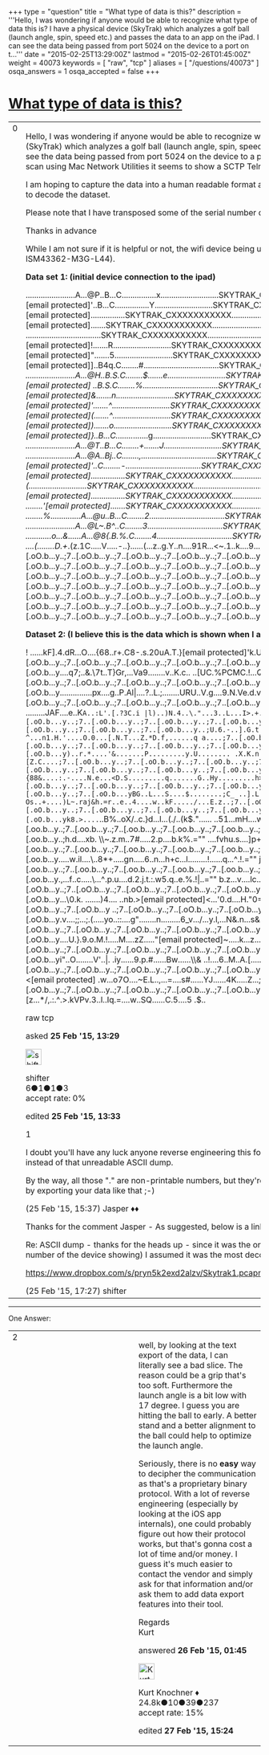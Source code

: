 +++
type = "question"
title = "What type of data is this?"
description = '''Hello, I was wondering if anyone would be able to recognize what type of data this is? I have a physical device (SkyTrak) which analyzes a golf ball (launch angle, spin, speed etc.) and passes the data to an app on the iPad. I can see the data being passed from port 5024 on the device to a port on t...'''
date = "2015-02-25T13:29:00Z"
lastmod = "2015-02-26T01:45:00Z"
weight = 40073
keywords = [ "raw", "tcp" ]
aliases = [ "/questions/40073" ]
osqa_answers = 1
osqa_accepted = false
+++

<div class="headNormal">

# [What type of data is this?](/questions/40073/what-type-of-data-is-this)

</div>

<div id="main-body">

<div id="askform">

<table id="question-table" style="width:100%;"><colgroup><col style="width: 50%" /><col style="width: 50%" /></colgroup><tbody><tr class="odd"><td style="width: 30px; vertical-align: top"><div class="vote-buttons"><span id="post-40073-upvote" class="ajax-command post-vote up" rel="nofollow" title="I like this post (click again to cancel)"> </span><div id="post-40073-score" class="post-score" title="current number of votes">0</div><span id="post-40073-downvote" class="ajax-command post-vote down" rel="nofollow" title="I dont like this post (click again to cancel)"> </span> <span id="favorite-mark" class="ajax-command favorite-mark" rel="nofollow" title="mark/unmark this question as favorite (click again to cancel)"> </span><div id="favorite-count" class="favorite-count"></div></div></td><td><div id="item-right"><div class="question-body"><p>Hello, I was wondering if anyone would be able to recognize what type of data this is? I have a physical device (SkyTrak) which analyzes a golf ball (launch angle, spin, speed etc.) and passes the data to an app on the iPad. I can see the data being passed from port 5024 on the device to a port on the iPad (in this case 57471). When I do a port scan using Mac Network Utilities it seems to show a SCTP Telnet port but I am unable to Telnet to the port directly.</p><p>I am hoping to capture the data into a human readable format and save it to a local excel file but I am obviously unable to decode the dataset.</p><p>Please note that I have transposed some of the serial number details.</p><p>Thanks in advance</p><p>While I am not sure if it is helpful or not, the wifi device being used in the unit is a Inventek es-Wifi (Maybe ISM43362-M3G-L44).</p><p><strong>Data set 1: (initial device connection to the ipad)</strong></p><p>.......................A...<span>@P</span>..B...C................x...........................SKYTRAK_CXXXXXXXXXXX.........................................................{.. <span class="__cf_email__" data-cfemail="537d7d7d7d7d7d7d7d7d7d7d7d7d7d7d7d7d7d7d7d7d7d7d127d7d7d13">[email protected]</span>'..B...C................Y...........................SKYTRAK_CXXXXXXXXXXX........................................................&lt;... <span class="__cf_email__" data-cfemail="a68888888888888888888888888888888888888888888888e7888888e6888888e488d688e588888888888888888888888888888888d78888888888888888888888">[email protected]</span>................SKYTRAK_CXXXXXXXXXXX..........................................................5. ........ <span class="__cf_email__" data-cfemail="d5fbfbfbfbfbfbfbfbfbfbfbfbfbfb94fbfbfb95fbfbfb97fba5fb96fbfbfbfbfbfbfbfbfbfbfbfbfbfbfbfbbafbfbfbfbfbfbfbfbfbfbfbfbfbfbfbfbfbfbfbfb">[email protected]</span>.......SKYTRAK_CXXXXXXXXXXX.........................................................a.g <span class="__cf_email__" data-cfemail="c8e6e6e6e6e6e6e6e6e6e6e6e6e6e6e6e6e6e6e6e6e6e6e689e6e6e688e6e6e68ae6b8e68be6e6e6e6e6e6e6e6">[email protected]</span> ...................................SKYTRAK_CXXXXXXXXXXX...........................................................| <span class="__cf_email__" data-cfemail="270909090909090909090909090909090909090909090909660909096709090965095709640909090909090909">[email protected]</span>!.......R...........................SKYTRAK_CXXXXXXXXXXX........................................................PGFu <span class="__cf_email__" data-cfemail="c1efefefefefefefefefefefefefefefefefefefefefefef80efefef81efefef83ef93ef82efefefefefefefef">[email protected]</span>".......5...........................SKYTRAK_CXXXXXXXXXXX......................................................... d. <span class="__cf_email__" data-cfemail="ac8282828282828282828282828282828282828282828282ed828282ec">[email protected]</span>]..B4q.C........#...................................SKYTRAK_CXXXXXXXXXXX........................................................<em>R.. .......................A...<span>@H</span>..B.S.C........$.......e...........................SKYTRAK_CXXXXXXXXXXX.........................................................d.5 <span class="__cf_email__" data-cfemail="f0dededededededededededededededededededededededeb1dededeb0">[email protected]</span> ..B.S.C........%...................................SKYTRAK_CXXXXXXXXXXX...........................................................q <span class="__cf_email__" data-cfemail="371919191919191919191919191919191919191919191919761919197719191975190319741919191919191919">[email protected]</span>&amp;.......n...........................SKYTRAK_CXXXXXXXXXXX........................................................|.~. <span class="__cf_email__" data-cfemail="220c0c0c0c0c0c0c0c0c0c0c0c0c0c0c0c0c0c0c0c0c0c0c630c0c0c620c0c0c600c160c610c0c0c0c0c0c0c0c">[email protected]</span>'.......^...........................SKYTRAK_CXXXXXXXXXXX............................................................ <span class="__cf_email__" data-cfemail="8ea0a0a0a0a0a0a0a0a0a0a0a0a0a0a0a0a0a0a0a0a0a0a0cfa0a0a0cea0a0a0cca0a0a0cda0a0a0a0a0a0a0a0">[email protected]</span>(.......^...........................SKYTRAK_CXXXXXXXXXXX..........................................................4. <span class="__cf_email__" data-cfemail="e5cbcbcbcbcbcbcbcbcbcbcbcbcbcbcbcbcbcbcbcbcbcbcba4cbcbcba5cbcbcba7cbcbcba6cbcbcbcbcbcbcbcb">[email protected]</span>).......o...........................SKYTRAK_CXXXXXXXXXXX..........................................................z. <span class="__cf_email__" data-cfemail="6c42424242424242424242424242424242424242424242422d4242422c">[email protected]</span>}..B...C........</em>.......g...........................SKYTRAK_CXXXXXXXXXXX........................................................<em>dk&lt; .......................A...<span>@T</span>..B...C........+.......J...........................SKYTRAK_CXXXXXXXXXXX.........................................................%.i .......................A...<span>@A</span>..Bj..C........,...................................SKYTRAK_CXXXXXXXXXXX..........................................................QC <span class="__cf_email__" data-cfemail="705e5e5e5e5e5e5e5e065e5e5e325e5e5e5e5e5e5e5e5e5e315e5e5e305e5e5e32">[email protected]</span>'..C........-...................................SKYTRAK_CXXXXXXXXXXX.........................................................%.o <span class="__cf_email__" data-cfemail="93bdbdbdbdbdbdbdbdf0bdbdbdbdbdbdbdbdbdbdbdbdbdbdd2bdbdbdd3bdbdbdd1bdbdbdd0bdbdbdbdbdbdbdbdbdbdbdbdbdbdbdbdbdbdbdbdbdbdbdbdbdbdbdbd">[email protected]</span>................SKYTRAK_CXXXXXXXXXXX..........................................................O. <span class="__cf_email__" data-cfemail="a18f8f8f8f8f8f8f8f8f8f8f8f8f8f8f8f8f8f8f8f8f8f8fe08f8f8fe18f8f8fe38fc38fe28f8f8f8f8f8f8f8f">[email protected]</span>/.......(...........................SKYTRAK_CXXXXXXXXXXX........................................................Q.Vb <span class="__cf_email__" data-cfemail="a688888888888888888888888888888888e9888888888888e7888888e6888888e4888888e588888888888888889688888888888888888888888888888888888888">[email protected]</span>................SKYTRAK_CXXXXXXXXXXX........................................................./.r ........'<span class="__cf_email__" data-cfemail="7b555555555555552a5555555555553a5555553b555555395555553855555555555555554a55555555555555555555555555555555555555555555555555555555">[email protected]</span>.......SKYTRAK_CXXXXXXXXXXX........................................................z..{ ........%..............A...<span>@u</span>..B...C........2...................................SKYTRAK_CXXXXXXXXXXX............................................................ .......................A...<span>@L</span>~.B^..C........3...................................SKYTRAK_CXXXXXXXXXXX......................................................../... ............o...&amp;......A...<span>@8</span>{.B.%.C........4...................................SKYTRAK_CXXXXXXXXXXX........................................................:_.. ....(........D.+</em>.(z.1C.....V.....-..}......(...z..g.Y..n....91R...&lt;~.1..k....9...;7..[.oO.b...y..;7..[.oO.b...y..;7..[.oO.b...y..;7..[.oO.b...y..;7..[.oO.b...y..;7..[.oO.b...y..;7..[.oO.b...y..;7..[.oO.b...y..;7..[.oO.b...y..;7..[.oO.b...y..;7..[.oO.b...y..;7..[.oO.b...y..;7..[.oO.b...y..;7..[.oO.b...y..;7..[.oO.b...y..;7..[.oO.b...y..;7..[.oO.b...y..;7..[.oO.b...y..;7..[.oO.b...y..;7..[.oO.b...y..;7..[.oO.b...y..;7..[.oO.b...y..;7..[.oO.b...y..;7..[.oO.b...y..;7..[.oO.b...y..;7..[.oO.b...y..;7..[.oO.b...y..;7..[.oO.b...y..;7..[.oO.b...y..;7..[.oO.b...y..;7..[.oO.b...y..;7..[.oO.b...y..;7..[.oO.b...y..;7..[.oO.b...y..;7..[.oO.b...y..;7..[.oO.b...y..;7..[.oO.b...y..;7..[.oO.b...y..;7..[.oO.b...y..;7..[.oO.b...y..;7..[.oO.b...y..;7..[.oO.b...y..;7..[.oO.b...y..;7..[.oO.b...y..;7..[.oO.b...y..;7..[.oO.b...y..;7..[.oO.b...y..;7..[.oO.b...y..;7..[.oO.b...y..;7..[.oO.b...y..;7..[.oO.b...y..;7..[.oO.b...y..;7..[.oO.b...y..;7..[.oO.b...y..;7..[.oO.b...y..;7..[.oO.b...y..;7..[.oO.b...y..;7..[.oO.b...y..;7..[.oO.b...y</p><p><strong>Dataset 2: (I believe this is the data which is shown when I actually take a swing with the device)</strong></p><p>! ......kF].4.dR...O....{68..r+.C8-.s.20uA.T.}<span class="__cf_email__" data-cfemail="6f4141414126412f41">[email protected]</span>'k.U.9.&gt;G.y.,.......;7..[.oO.b...y..;7..[.oO.b...y..;7..[.oO.b...y..;7..[.oO.b...y..;7..[.oO.b...y..;7..[.oO.b...y..;7..[.oO.b...y..;7..[.oO.b...y..;7..[.oO.b...y..;7..[.oO.b...y....q7;..&amp;.\7t..T}Gr,...Va9........v..K.c.. ..[UC.%PCMC.!...Q.............K...A..9'.....=02......;7..[.oO.b...y..;7..[.oO.b...y..;7..[.oO.b...y..;7..[.oO.b...y..;7..[.oO.b...y..;7..[.oO.b...y..;7..[.oO.b...y..;7..[.oO.b...y..;7..[.oO.b...y..;7..[.oO.b...y...............px....g..P.Al|....?..L.;........URU..V.g....9.N.Ve.d.vf...JHw&lt;...#.!c.....j........;7..[.oO.b...y..;7..[.oO.b...y ..;7..[.oO.b...y..;7..[.oO.b...y..;7..[.oO.b...y..;7..[.oO.b...y..;7..[.oO.b...y..;7..[.oO.b...y..;7..[.oO.b...y..;7..[.oO.b...y/S8..$...{GC .........JAF....e..K<code>A..:L'.[.?3C.i |l)..)N.4..\."...3..L...I&gt;.+.z2ZX. ..........W.O..;7..[.oO.b...y..;7..[.oO.b...y..;7..[.oO.b...y..;7..[.oO.b...y..;7..[.oO.b...y..;7..[.oO.b...y..;7..[.oO.b...y..;7..[.oO.b...y..;7..[.oO.b...y..;7..[.oO.b...y..;U.6.-..].G.t.b...P..?.j.RV...H.j..4S.....K....?^...n1.H.'....O.0...[.N.T...Z.*D.f,......q a....;7..[.oO.b...y..;7..[.oO.b...y..;7..[.oO.b...y..;7..[.oO.b...y..;7..[.oO.b...y..;7..[.oO.b...y..;7..[.oO.b...y..;7..[.oO.b...y..;7..[.oO.b...y..;7..[.oO.b...y)..r.*....'&amp;.......P.........y.U........ .X.K.n.8..k..f..w..q...b.....~L.}.2HS.....q..:...[Z.C....;7..[.oO.b...y..;7..[.oO.b...y..;7..[.oO.b...y..;7..[.oO.b...y..;7..[.oO.b...y..;7..[.oO.b...y..;7..[.oO.b...y..;7..[.oO.b...y..;7..[.oO.b...y..;7..[.oO.b...y.E...6no.C\Mj.g....9^2.,............{88&amp;....:.-....N.e...&lt;D.S.........q.......G..Hy.........h&gt;iz..;7..[.oO.b...y..;7..[.oO.b...y..;7..[.oO.b...y..;7..[.oO.b...y..;7..[.oO.b...y..;7..[.oO.b...y..;7..[.oO.b...y..;7..[.oO.b...y..;7..[.oO.b...y..;7..[.oO.b...yBG..L...S....$........;C_ ..].L..k...oQC...".Yl. Os..+....)L~.raj&amp;h.=r..e..4....w..kF...../...E.z..;7..[.oO.b...y..;7..[.oO.b...y..;7..[.oO.b...y..;7..[.oO.b...y..;7..[.oO.b...y..;7..[.oO.b...y..;7..[.oO.b...y..;7..[.oO.b...y ..;7..[.oO.b...y..;7..[.oO.b...yk8.&gt;....</code>..B%..oX/..c.}d...l...(./..(k$."...... ..51...mH....w.|.&lt;n.1.....g.c..,.x...ut5.z........;7..[.oo.b...y..;7..[.oo.b...y..;7..[.oo.b...y..;7..[.oo.b...y..;7..[.oo.b...y..;7..[.oo.b...y..;7..[.oo.b...y..;7..[.oo.b...y..;7..[.oo.b...y..;7..[.oo.b...y..;h.d....xb. \\~.z.m..7#.....2.p....b.k%.="" ....fvhu.s....]p+c..s.......{"..i.iv......!.l.y&lt;........;7..[.oo.b...y..;7..[.oo.b...y..;7..[.oo.b...y..;7..[.oo.b...y..;7..[.oo.b...y..;7..[.oo.b...y..;7..[.oo.b...y..;7..[.oo.b...y..;7..[.oo.b...y..;7..[.oo.b...y.....w.il....\..8*+.....gn.....6..n...h+c...l.........!......q...^.!.="" j_..g.z58.a.="" n....pd]@.t....;7..[.oo.b...y..;7..[.oo.b...y..;7..[.oo.b...y..;7..[.oo.b...y..;7..[.oo.b...y..;7..[.oo.b...y..;7..[.oo.b...y..;7..[.oo.b...y..;7..[.oo.b...y..;7..[.oo.b...y.,...f..c.....\...^.p.u....d.2.j.t.:.w5.q..e.%.!|..="" b.z...v....lc...b.._..;l..5.a..:b.r&lt;code=""&gt;k.....M...;7..[.oO.b...y..;7..[.oO.b...y..;7..[.oO.b...y..;7..[.oO.b...y..;7..[.oO.b...y..;7..[.oO.b...y..;7..[.oO.b...y..;7..[.oO.b...y ..;7..[.oO.b...y..;7..[.oO.b...y...\0.k. .......)4.... ..nb.&gt;<span class="__cf_email__" data-cfemail="fa9bba829bae">[email protected]</span>&lt;...'0.d....H."0=..O~K.f&gt;.........oh...8C9;......\....e....R5...;7..[.oO.b...y..;7..[.oO.b...y..;7..[.oO.b...y ..;7..[.oO.b...y..;7..[.oO.b...y..;7..[.oO.b...y..;7..[.oO.b...y..;7..[.oO.b...y..;7..[.oO.b...y..;7..[.oO.b...y.v....;;...;.(.....yo..::....g"........n.........6_v.../...y.l,...N&amp;.n...s&amp;.Y.}....MP..i.V.....(..;7..[.oO.b...y..;7..[.oO.b...y..;7..[.oO.b...y..;7..[.oO.b...y..;7..[.oO.b...y..;7..[.oO.b...y..;7..[.oO.b...y..;7..[.oO.b...y..;7..[.oO.b...y..;7..[.oO.b...y....U.}.9.o.M.!.....M....zZ....."<span class="__cf_email__" data-cfemail="cf95e1e1e1e1e1e1eb8fe1e1e1e1e1e1">[email protected]</span>~.....k...z........w.^.X.b....X.H/.;i..G-... W4..;7..[.oO.b...y..;7..[.oO.b...y..;7..[.oO.b...y..;7..[.oO.b...y..;7..[.oO.b...y..;7..[.oO.b...y..;7..[.oO.b...y..;7..[.oO.b...y..;7..[.oO.b...y..;7..[.oO.b...yi"..O........V'..|. .iy......9.p.#......Bw......\\&amp; ..!....6..M..A.[.....8..c...2S+kz.a.A...I......;7..[.oO.b...y..;7..[.oO.b...y..;7..[.oO.b...y..;7..[.oO.b...y..;7..[.oO.b...y..;7..[.oO.b...y..;7..[.oO.b...y..;7..[.oO.b...y..;7..[.oO.b...y..;7..[.oO.b...y&gt;....Y.4..u.&lt;<span class="__cf_email__" data-cfemail="7f5151515151513f513430515151512a3b51342b1c51052b51514e513e4734">[email protected]</span> .w...o7O....~E.L..,...=....s#......YJ......4K.....Z...;7..[.oO.b...y..;7..[.oO.b...y..;7..[.oO.b...y ..;7..[.oO.b...y..;7..[.oO.b...y..;7..[.oO.b...y..;7..[.oO.b...y..;7..[.oO.b...y..;7..[.oO.b...yI..S......zh`...F.._m.[z...*/,.:.^.&gt;.kVPv.3..l..Iq.=....w..SQ......C.5....5 .$..</p></div><div id="question-tags" class="tags-container tags"><span class="post-tag tag-link-raw" rel="tag" title="see questions tagged &#39;raw&#39;">raw</span> <span class="post-tag tag-link-tcp" rel="tag" title="see questions tagged &#39;tcp&#39;">tcp</span></div><div id="question-controls" class="post-controls"></div><div class="post-update-info-container"><div class="post-update-info post-update-info-user"><p>asked <strong>25 Feb '15, 13:29</strong></p><img src="https://secure.gravatar.com/avatar/bf22bfea48f4301120a147fed034e0ee?s=32&amp;d=identicon&amp;r=g" class="gravatar" width="32" height="32" alt="shifter&#39;s gravatar image" /><p><span>shifter</span><br />
<span class="score" title="6 reputation points">6</span><span title="1 badges"><span class="badge1">●</span><span class="badgecount">1</span></span><span title="1 badges"><span class="silver">●</span><span class="badgecount">1</span></span><span title="3 badges"><span class="bronze">●</span><span class="badgecount">3</span></span><br />
<span class="accept_rate" title="Rate of the user&#39;s accepted answers">accept rate:</span> <span title="shifter has no accepted answers">0%</span></p></div><div class="post-update-info post-update-info-edited"><p><span> edited <strong>25 Feb '15, 13:33</strong> </span></p></div></div><div id="comments-container-40073" class="comments-container"><span id="40077"></span><div id="comment-40077" class="comment"><div id="post-40077-score" class="comment-score">1</div><div class="comment-text"><p>I doubt you'll have any luck anyone reverse engineering this for you, especially when you do not provide a capture file instead of that unreadable ASCII dump.</p><p>By the way, all those "." are non-printable numbers, but they're probably all different, so you lost a lot of information by exporting your data like that ;-)</p></div><div id="comment-40077-info" class="comment-info"><span class="comment-age">(25 Feb '15, 15:37)</span> <span class="comment-user userinfo">Jasper ♦♦</span></div></div><span id="40078"></span><div id="comment-40078" class="comment"><div id="post-40078-score" class="comment-score"></div><div class="comment-text"><p>Thanks for the comment Jasper - As suggested, below is a link to the capture file.</p><p>Re: ASCII dump - thanks for the heads up - since it was the only piece of human readable text (with the serial number of the device showing) I assumed it was the most decoded content.</p><p><a href="https://www.dropbox.com/s/pryn5k2exd2alzv/Skytrak1.pcapng.gz?dl=0">https://www.dropbox.com/s/pryn5k2exd2alzv/Skytrak1.pcapng.gz?dl=0</a></p></div><div id="comment-40078-info" class="comment-info"><span class="comment-age">(25 Feb '15, 17:27)</span> <span class="comment-user userinfo">shifter</span></div></div></div><div id="comment-tools-40073" class="comment-tools"></div><div class="clear"></div><div id="comment-40073-form-container" class="comment-form-container"></div><div class="clear"></div></div></td></tr></tbody></table>

------------------------------------------------------------------------

<div class="tabBar">

<span id="sort-top"></span>

<div class="headQuestions">

One Answer:

</div>

</div>

<span id="40083"></span>

<div id="answer-container-40083" class="answer">

<table style="width:100%;"><colgroup><col style="width: 50%" /><col style="width: 50%" /></colgroup><tbody><tr class="odd"><td style="width: 30px; vertical-align: top"><div class="vote-buttons"><span id="post-40083-upvote" class="ajax-command post-vote up" rel="nofollow" title="I like this post (click again to cancel)"> </span><div id="post-40083-score" class="post-score" title="current number of votes">2</div><span id="post-40083-downvote" class="ajax-command post-vote down" rel="nofollow" title="I dont like this post (click again to cancel)"> </span></div></td><td><div class="item-right"><div class="answer-body"><p>well, by looking at the text export of the data, I can literally see a bad slice. The reason could be a grip that's too soft. Furthermore the launch angle is a bit low with 17 degree. I guess you are hitting the ball to early. A better stand and a better alignment to the ball could help to optimize the launch angle.</p><p>Seriously, there is no <strong>easy</strong> way to decipher the communication as that's a proprietary binary protocol. With a lot of reverse engineering (especially by looking at the iOS app internals), one could probably figure out how their protocol works, but that's gonna cost a lot of time and/or money. I guess it's much easier to contact the vendor and simply ask for that information and/or ask them to add data export features into their tool.</p><p>Regards<br />
Kurt</p></div><div class="answer-controls post-controls"></div><div class="post-update-info-container"><div class="post-update-info post-update-info-user"><p>answered <strong>26 Feb '15, 01:45</strong></p><img src="https://secure.gravatar.com/avatar/23b7bf5b13bc2c98b2e8aa9869ca5d75?s=32&amp;d=identicon&amp;r=g" class="gravatar" width="32" height="32" alt="Kurt%20Knochner&#39;s gravatar image" /><p><span>Kurt Knochner ♦</span><br />
<span class="score" title="24767 reputation points"><span>24.8k</span></span><span title="10 badges"><span class="badge1">●</span><span class="badgecount">10</span></span><span title="39 badges"><span class="silver">●</span><span class="badgecount">39</span></span><span title="237 badges"><span class="bronze">●</span><span class="badgecount">237</span></span><br />
<span class="accept_rate" title="Rate of the user&#39;s accepted answers">accept rate:</span> <span title="Kurt Knochner has 344 accepted answers">15%</span> </br></p></div><div class="post-update-info post-update-info-edited"><p><span> edited <strong>27 Feb '15, 15:24</strong> </span></p></div></div><div id="comments-container-40083" class="comments-container"></div><div id="comment-tools-40083" class="comment-tools"></div><div class="clear"></div><div id="comment-40083-form-container" class="comment-form-container"></div><div class="clear"></div></div></td></tr></tbody></table>

</div>

<div class="paginator-container-left">

</div>

</div>

</div>

